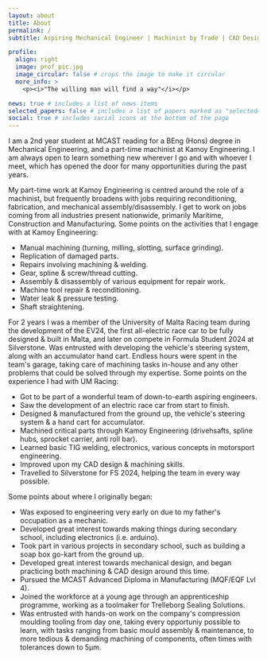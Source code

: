 ```yaml
---
layout: about
title: About
permalink: /
subtitle: Aspiring Mechanical Engineer | Machinist by Trade | CAD Designer

profile:
  align: right
  image: prof_pic.jpg
  image_circular: false # crops the image to make it circular
  more_info: >
    <p><i>"The willing man will find a way"</i></p>

news: true # includes a list of news items
selected_papers: false # includes a list of papers marked as "selected={true}"
social: true # includes social icons at the bottom of the page
---
```


I am a 2nd year student at MCAST reading for a BEng (Hons) degree in Mechanical Engineering, and a part-time machinist at Kamoy Engineering. I am always open to learn something new wherever I go and with whoever I meet, which has opened the door for many opportunities during the past years.

My part-time work at Kamoy Engineering is centred around the role of a machinist, but frequently broadens with jobs requiring reconditioning, fabrication, and mechanical assembly/disassembly. I get to work on jobs coming from all industries present nationwide, primarily Maritime, Construction and Manufacturing. Some points on the activities that I engage with at Kamoy Engineering:
* Manual machining (turning, milling, slotting, surface grinding).
* Replication of damaged parts.
* Repairs involving machining & welding.
* Gear, spline & screw/thread cutting.
* Assembly & disassembly of various equipment for repair work.
* Machine tool repair & reconditioning.
* Water leak & pressure testing.
* Shaft straightening.

For 2 years I was a member of the University of Malta Racing team during the development of the EV24, the first all-electric race car to be fully designed & built in Malta, and later on compete in Formula Student 2024 at Silverstone. Was entrusted with developing the vehicle's steering system, along with an accumulator hand cart. Endless hours were spent in the team's garage, taking care of machining tasks in-house and any other problems that could be solved through my expertise. Some points on the experience I had with UM Racing:
* Got to be part of a wonderful team of down-to-earth aspiring engineers.
* Saw the development of an electric race car from start to finish.
* Designed & manufactured from the ground up, the vehicle's steering system & a hand cart for accumulator.
* Machined critical parts through Kamoy Engineering (drivehsafts, spline hubs, sprocket carrier, anti roll bar).
* Learned basic TIG welding, electronics, various concepts in motorsport engineering.
* Improved upon my CAD design & machining skills.
* Travelled to Silverstone for FS 2024, helping the team in every way possible.

Some points about where I originally began:
* Was exposed to engineering very early on due to my father's occupation as a mechanic.
* Developed great interest towards making things during secondary school, including electronics (i.e. arduino).
* Took part in various projects in secondary school, such as building a soap box go-kart from the ground up.
* Developed great interest towards mechanical design, and began practicing both machining & CAD design around this time.
* Pursued the MCAST Advanced Diploma in Manufacturing (MQF/EQF Lvl 4).
* Joined the workforce at a young age through an apprenticeship programme, working as a toolmaker for Trelleborg Sealing Solutions.
* Was entrusted with hands-on work on the company's compression moulding tooling from day one, taking every opportuniy possible to learn, with tasks ranging from basic mould assembly & maintenance, to more tedious & demanding machining of components, often times with tolerances down to 5µm.
